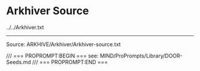 # Arkhiver Source

../../Arkhiver.txt

---
Source: ARKHIVE/Arkhiver/Arkhiver-source.txt

/// === PROPROMPT:BEGIN ===
see: MIND/ProPrompts/Library/DOOR-Seeds.md
/// === PROPROMPT:END ===
